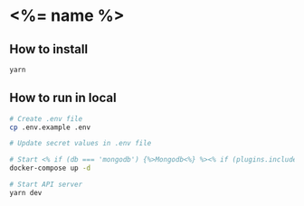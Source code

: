 # <%= name %>

## How to install

```bash
yarn
```

## How to run in local

```bash
# Create .env file
cp .env.example .env

# Update secret values in .env file

# Start <% if (db === 'mongodb') {%>Mongodb<%} %><% if (plugins.includes('redis')) {%> and Redis<%}%>
docker-compose up -d

# Start API server
yarn dev
```

